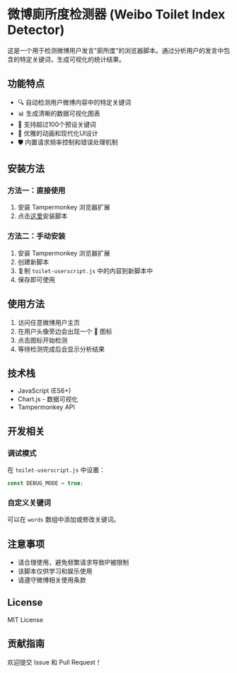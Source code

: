 # 微博廁所度检测器 (Weibo Toilet Index Detector)

这是一个用于检测微博用户发言"廁所度"的浏览器脚本。通过分析用户的发言中包含的特定关键词，生成可视化的统计结果。

## 功能特点

- 🔍 自动检测用户微博内容中的特定关键词
- 📊 生成清晰的数据可视化图表
- 🎯 支持超过100个预设关键词
- 💫 优雅的动画和现代化UI设计
- 🛡️ 内置请求频率控制和错误处理机制

## 安装方法

### 方法一：直接使用

1. 安装 Tampermonkey 浏览器扩展
2. 点击[这里](https://greasyfork.org/zh-CN/scripts/520371)安装脚本

### 方法二：手动安装

1. 安装 Tampermonkey 浏览器扩展
2. 创建新脚本
3. 复制 `toilet-userscript.js` 中的内容到新脚本中
4. 保存即可使用

## 使用方法

1. 访问任意微博用户主页
2. 在用户头像旁边会出现一个 🚽 图标
3. 点击图标开始检测
4. 等待检测完成后会显示分析结果

## 技术栈

- JavaScript (ES6+)
- Chart.js - 数据可视化
- Tampermonkey API

## 开发相关

### 调试模式

在 `toilet-userscript.js` 中设置：
```javascript
const DEBUG_MODE = true;
```

### 自定义关键词

可以在 `words` 数组中添加或修改关键词。

## 注意事项

- 请合理使用，避免频繁请求导致IP被限制
- 该脚本仅供学习和娱乐使用
- 请遵守微博相关使用条款

## License

MIT License

## 贡献指南

欢迎提交 Issue 和 Pull Request！
